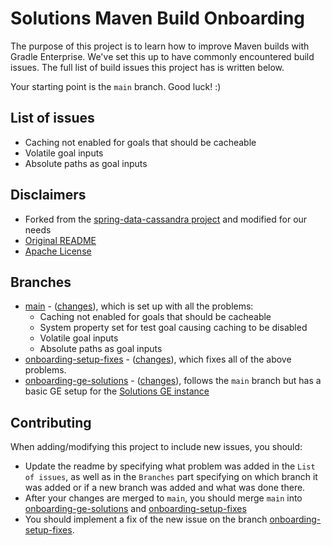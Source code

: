 # Solutions Maven Build Onboarding

The purpose of this project is to learn how to improve Maven builds with Gradle Enterprise.
We've set this up to have commonly encountered build issues. 
The full list of build issues this project has is written below.

Your starting point is the `main` branch. Good luck! :)

## List of issues

* Caching not enabled for goals that should be cacheable
* Volatile goal inputs
* Absolute paths as goal inputs

## Disclaimers

* Forked from the [spring-data-cassandra project](https://github.com/spring-projects/spring-data-cassandra) and modified for our needs
* [Original README](README-ORIGINAL.md)
* [Apache License](LICENSE.txt)

## Branches

* [main](https://github.com/gradle/gradle-enterprise-solutions-maven-onboarding) - ([changes](https://github.com/gradle/gradle-enterprise-solutions-maven-onboarding/compare/364efe5bcb1151c8efbcfa09e7f0f31c21ff0f0b...main)), which is set up with all the problems:
    * Caching not enabled for goals that should be cacheable
    * System property set for test goal causing caching to be disabled
    * Volatile goal inputs
    * Absolute paths as goal inputs
* [onboarding-setup-fixes](https://github.com/gradle/gradle-enterprise-solutions-maven-onboarding/tree/onboarding-setup-fixes) - ([changes](https://github.com/gradle/gradle-enterprise-solutions-maven-onboarding/compare/onboarding-setup-fixes)), which fixes all of the above problems.
* [onboarding-ge-solutions](https://github.com/gradle/gradle-enterprise-solutions-maven-onboarding/tree/onboarding-ge-solutions) - ([changes](https://github.com/gradle/gradle-enterprise-solutions-maven-onboarding/compare/onboarding-ge-solutions)), follows the `main` branch but has a basic GE setup for the [Solutions GE instance](https://ge.solutions-team.gradle.com/scans)

## Contributing

When adding/modifying this project to include new issues, you should:

- Update the readme by specifying what problem was added in the `List of issues`, as well as in the `Branches` part specifying
  on which branch it was added or if a new branch was added and what was done there.
- After your changes are merged to `main`, you should merge `main` into [onboarding-ge-solutions](https://github.com/gradle/gradle-enterprise-solutions-maven-onboarding/tree/onboarding-ge-solutions) and
  [onboarding-setup-fixes](https://github.com/gradle/gradle-enterprise-solutions-maven-onboarding/tree/onboarding-setup-fixes)
- You should implement a fix of the new issue on the branch [onboarding-setup-fixes](https://github.com/gradle/gradle-enterprise-solutions-maven-onboarding/tree/onboarding-setup-fixes).
